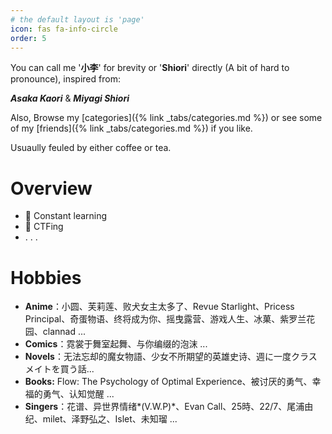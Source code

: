 ```yaml
---
# the default layout is 'page'
icon: fas fa-info-circle
order: 5
---
```


You can call me '**小李**' for brevity or '**Shiori**' directly (A bit of hard to pronounce), inspired from: 

***Asaka Kaori*** & ***Miyagi Shiori***

Also, Browse my [categories]({% link _tabs/categories.md %}) or see some of my [friends]({% link _tabs/categories.md %}) if you like.

Usuaully feuled by either coffee or tea.

# Overview
- 📖 Constant learning
- 🚩 CTFing
-    .  .  .

# Hobbies
- **Anime**：小圆、芙莉莲、败犬女主太多了、Revue Starlight、Pricess Principal、奇蛋物语、终将成为你、摇曳露营、游戏人生、冰菓、紫罗兰花园、clannad ...
- **Comics**：霓裳于舞室起舞、与你编缀的泡沫 ...
- **Novels**：无法忘却的魔女物語、少女不所期望的英雄史诗、週に一度クラスメイトを買う話...
- **Books:** Flow: The Psychology of Optimal Experience、被讨厌的勇气、幸福的勇气、认知觉醒 ...
- **Singers**：花谱、异世界情绪*(V.W.P)*、Evan Call、25時、22/7、尾浦由纪、milet、泽野弘之、Islet、未知瑠 ...